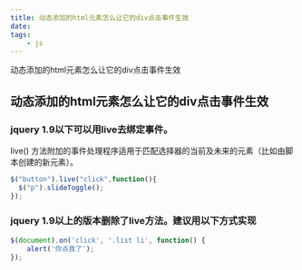 ```yaml
---
title: 动态添加的html元素怎么让它的div点击事件生效
date: 
tags:
    - js
---
```

动态添加的html元素怎么让它的div点击事件生效
<!-- more -->
## 动态添加的html元素怎么让它的div点击事件生效
### jquery 1.9以下可以用live去绑定事件。
live() 方法附加的事件处理程序适用于匹配选择器的当前及未来的元素（比如由脚本创建的新元素）。

``` js
$("button").live("click",function(){
  $("p").slideToggle();
});
```


### jquery 1.9以上的版本删除了live方法。建议用以下方式实现

``` js
$(document).on('click', '.list li', function() {
    alert('你点我了');
});
```
